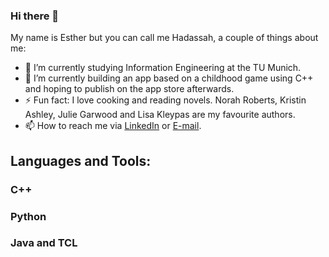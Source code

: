 ### Hi there 👋
My name is Esther but you can call me Hadassah, a couple of things about me:

<!--
**hadassahekee/hadassahekee** is a ✨ _special_ ✨ repository because its `README.md` (this file) appears on your GitHub profile.

Here are some ideas to get you started:


- 🌱 I’m currently learning ...
- 👯 I’m looking to collaborate on ...
- 🤔 I’m looking for help with ...
- 💬 Ask me about ...
- 📫 How to reach me: ...
- 😄 Pronouns: ...
- ⚡ Fun fact: ..
-->

- 🔭 I’m currently studying Information Engineering at the TU Munich.
- 🌱 I’m currently building an app based on a childhood game using C++ and hoping to publish on the app store afterwards.
- ⚡ Fun fact: I love cooking and reading novels. Norah Roberts, Kristin Ashley, Julie Garwood and Lisa Kleypas are my favourite authors.
- 📫 How to reach me via [LinkedIn](https://www.linkedin.com/in/esther-eke-450563112/) or [E-mail](eke.esthere@gmail.com).

## Languages and Tools:
### C++
### Python
### Java and TCL

